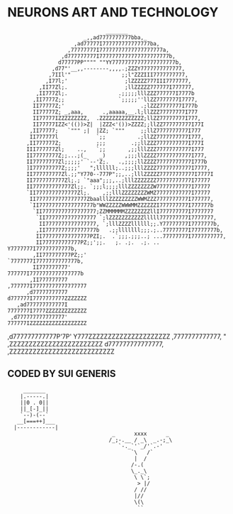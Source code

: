 # NEURONS ART AND TECHNOLOGY

 
                                   _______
                            _,,ad7777777777bba,_
                         ,ad77777I777777777777777ba,
                       ,77777777I77777777777777777777a,
                     ,d777777777I7777777777777777777777b,
                    d77777PP"""" ""YY77777777777777777777b,
                  ,d77"'__,,--------,,,,.;ZZZY7777777777777,
                 ,7IIl'"                ;;l"ZZZIII7777777777,
                ,I77l;'                  ;lZZZZZ777III7777777,
              ,II77Zl;.                  ;llZZZZZ777777I777777,
             ,II777Zl;.                .;;;;;lllZZZ777777I7777b
            ,II7777Z;;                 `;;;;;''llZZ7777777I7777,
            II77777Z;'                        .;lZZZ7777777I777b
            II77777Z; _,aaa,      .,aaaaa,__.l;llZZZ77777777I777
            II77777IZZZZZZZZZ,  .ZZZZZZZZZZZZZZ;llZZ77777777I777,
            II77777IZZ<'(())>Z|  |ZZZ<'())>ZZZZ;;llZZ777777777I77I
           ,II77777;   `""" ;|  |ZZ; `"""     ;;llZ7777777777I777
           II777777l            `;;          .;llZZ7777777777I777,
          ,II777777Z;           ;;;        .;;llZZZ7777777777I777I
          III777777Zl;    ..,   `;;       ,;;lllZZZ77777777777I777
          II77777777Z;;...;(_    _)      ,;;;llZZZZ77777777777I777,
          II77777777Zl;;;;;' `--'Z;.   .,;;;;llZZZZ77777777777I777b
          ]I777777777Z;;;;'   ";llllll;..;;;lllZZZZ77777777777I7777,
          II777777777Zl.;;"Y770--777P";;,..;lllZZZZZ77777777777I7777I
          II7777777777Zl;.; `"aaa";;;,..;lllZZZZZZZ77777777777I77777
          II777777777777Zl;;. `;;;l;;;;lllZZZZZZZZW77777777777I77777
          `II7777777777777Zl;.    ,;;lllZZZZZZZZWMZ77777777777I77777
           II7777777777777777ZbaalllZZZZZZZZZWWMZZZ7777777777I777777,
           `II77777777777777777b"WWZZZZZWWWMMZZZZZZI777777777I777777b
            `II77777777777777777;ZZMMMMMMZZZZZZZZllI777777777I7777777
             `II7777777777777777 `;lZZZZZZZZZZZlllll777777777I7777777,
              II7777777777777777, `;lllZZZZllllll;;.Y77777777I7777777b,
             ,II7777777777777777b   .;;lllllll;;;.;..77777777I77777777b,
             II777777777777777PZI;.  .`;;;.;;;..; ...77777777I7777777777,
             II777777777777PZ;;';;.   ;. .;.  .;. .. Y7777777I77777777777b,
            ,II777777777PZ;;'                        `7777777I7777777777777b,
            II777777777'                              777777I7777777777777777b
           ,II777777777                              ,777777I77777777777777777
          ,d77777777777                              d777777I7777777777ZZZZZZZ
       ,ad777777777777I                              7777777I7777ZZZZZZZZZZZZZ
     ,d777777777777777'                              777777IZZZZZZZZZZZZZZZZZZ
   ,d777777777777P'7P'                               Y777ZZZZZZZZZZZZZZZZZZZZZ
  ,7777777777777,  "                                 ,ZZZZZZZZZZZZZZZZZZZZZZZZ
 d777777777777777,                                ,ZZZZZZZZZZZZZZZZZZZZZZZZZZZ




## CODED BY SUI GENERIS

         _______
        |.-----.|
        ||0 . 0||
        ||_[-]_||
        `--)-(--`
       __[===++]___
      |------------|
									 _      xxxx      _
									/_;-.__ / _\  _.-;_\
									   `-._`'`_/'`.-'
									       `\   /`
									        |  /
									       /-.(
									       \_._\
									        \ \`;
									         > |/
									        / //
									        |//
									        \(\
									         ``
		
			
			
			
			
